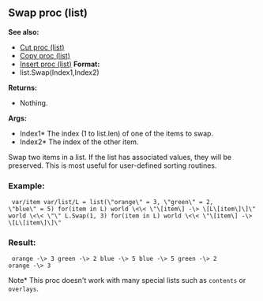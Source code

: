 ## Swap proc (list)
**See also:**
*   [Cut proc (list)](/ref/list/proc/Cut.md) 
*   [Copy proc (list)](/ref/list/proc/Copy.md) 
*   [Insert proc (list)](/ref/list/proc/Insert.md) <!-- -->
**Format:**
*   list.Swap(Index1,Index2)
<!-- -->
**Returns:**
*   Nothing.
<!-- -->
**Args:**
*   Index1* The index (1 to list.len) of one of the items to swap.
*   Index2* The index of the other item.


Swap two items in a list. If the list has associated values,
they will be preserved. This is most useful for user-defined sorting
routines.
### Example:

```
 var/item var/list/L = list(\"orange\" = 3, \"green\" = 2,
\"blue\" = 5) for(item in L) world \<\< \"\[item\] -\> \[L\[item\]\]\"
world \<\< \"\" L.Swap(1, 3) for(item in L) world \<\< \"\[item\] -\>
\[L\[item\]\]\" 
```

### Result:

```
 orange -\> 3 green -\> 2 blue -\> 5 blue -\> 5 green -\> 2
orange -\> 3 
```
 

Note* This proc doesn\'t work with many
special lists such as `contents` or `overlays`.